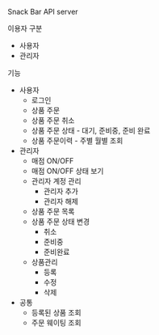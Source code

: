 Snack Bar API server

이용자 구분
- 사용자
- 관리자

기능
- 사용자
  - 로그인
  - 상품 주문
  - 상품 주문 취소
  - 상품 주문 상태 - 대기, 준비중, 준비 완료
  - 상품 주문이력 - 주별 월별 조회
- 관리자
  - 매점 ON/OFF
  - 매점 ON/OFF 상태 보기
  - 관리자 계정 관리
    - 관리자 추가
    - 관리자 해제
  - 상품 주문 목록
  - 상품 주문 상태 변경
    - 취소
    - 준비중
    - 준비완료
  - 상품관리
    - 등록
    - 수정
    - 삭제
- 공통
  - 등록된 상품 조회
  - 주문 웨이팅 조회